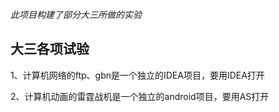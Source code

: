 *此项目构建了部分大三所做的实验*

## 大三各项试验

1、计算机网络的ftp、gbn是一个独立的IDEA项目，要用IDEA打开

2、计算机动画的雷霆战机是一个独立的android项目，要用AS打开
